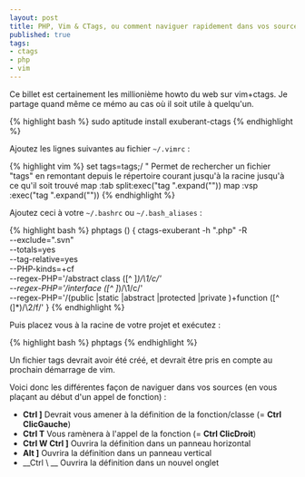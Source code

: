 ```yaml
--- 
layout: post
title: PHP, Vim & CTags, ou comment naviguer rapidement dans vos sources
published: true
tags: 
- ctags
- php
- vim
---
```

Ce billet est certainement les millionième howto du web sur vim+ctags. Je partage quand même ce mémo au cas où il soit utile à quelqu'un.


{% highlight bash %}
sudo aptitude install exuberant-ctags
{% endhighlight %}

Ajoutez les lignes suivantes au fichier `~/.vimrc` :

{% highlight vim %}
set tags=tags;/ " Permet de rechercher un fichier "tags" en remontant depuis le répertoire courant jusqu'à la racine jusqu'à ce qu'il soit trouvé
map  :tab split:exec("tag ".expand(""))
map  :vsp :exec("tag ".expand(""))
{% endhighlight %}

Ajoutez ceci à votre `~/.bashrc` ou `~/.bash_aliases` :

{% highlight bash %}
phptags () {
    ctags-exuberant -h ".php" -R                     \
        --exclude="\.svn"                            \
        --totals=yes                                 \
        --tag-relative=yes                           \
        --PHP-kinds=+cf                              \
        --regex-PHP='/abstract class ([^ ]*)/\1/c/'  \
        --regex-PHP='/interface ([^ ]*)/\1/c/'       \
        --regex-PHP='/(public |static |abstract |protected |private )+function ([^ (]*)/\2/f/'
}
{% endhighlight %}

Puis placez vous à la racine de votre projet et exécutez :

{% highlight bash %}
phptags
{% endhighlight %}

Un fichier tags devrait avoir été créé, et devrait être pris en compte au prochain démarrage de vim.

Voici donc les différentes façon de naviguer dans vos sources (en vous plaçant au début d'un appel de fonction) :

* __Ctrl ]__ Devrait vous amener à la définition de la fonction/classe (= __Ctrl ClicGauche__)
* __Ctrl T__ Vous ramènera à l'appel de la fonction (= __Ctrl ClicDroit__)
* __Ctrl W Ctrl ]__ Ouvrira la définition dans un panneau horizontal
* __Alt ]__ Ouvrira la définition dans un panneau vertical
* __Ctrl \ __ Ouvrira la définition dans un nouvel onglet
